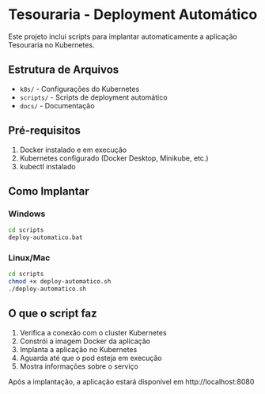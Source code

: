 # Tesouraria - Deployment Automático

Este projeto inclui scripts para implantar automaticamente a aplicação Tesouraria no Kubernetes.

## Estrutura de Arquivos

- `k8s/` - Configurações do Kubernetes
- `scripts/` - Scripts de deployment automático
- `docs/` - Documentação

## Pré-requisitos

1. Docker instalado e em execução
2. Kubernetes configurado (Docker Desktop, Minikube, etc.)
3. kubectl instalado

## Como Implantar

### Windows

```cmd
cd scripts
deploy-automatico.bat
```

### Linux/Mac

```bash
cd scripts
chmod +x deploy-automatico.sh
./deploy-automatico.sh
```

## O que o script faz

1. Verifica a conexão com o cluster Kubernetes
2. Constrói a imagem Docker da aplicação
3. Implanta a aplicação no Kubernetes
4. Aguarda até que o pod esteja em execução
5. Mostra informações sobre o serviço

Após a implantação, a aplicação estará disponível em http://localhost:8080